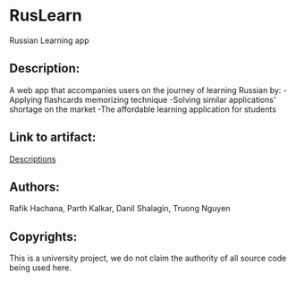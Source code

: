 # RusLearn
Russian Learning app

## Description:
A web app that accompanies users on the journey of learning Russian by:
-Applying flashcards memorizing technique
-Solving similar applications’ shortage on the market
-The affordable learning application for students

## Link to artifact:
[Descriptions](https://docs.google.com/document/d/1xzDPuQek72qCGHcejrLsAYMtsXDgOepC/edit?usp=sharing&ouid=110717885064894218528&rtpof=true&sd=true)

## Authors:
Rafik Hachana, Parth Kalkar, Danil Shalagin, Truong Nguyen

## Copyrights:
This is a university project, we do not claim the authority of all source code being used here.
